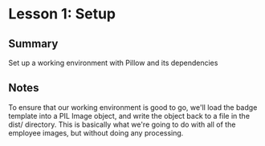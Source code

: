 Lesson 1: Setup
===

Summary
---
Set up a working environment with Pillow and its dependencies

Notes
---
To ensure that our working environment is good to go, we'll load the badge
template into a PIL Image object, and write the object back to a file in the
dist/ directory. This is basically what we're going to do with all of the
employee images, but without doing any processing.
